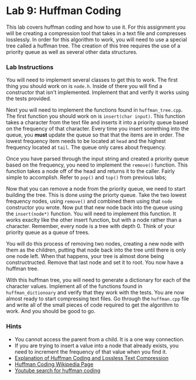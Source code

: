 # Lab 9: Huffman Coding #
This lab covers huffman coding and how to use it. For this assignment you will be creating a compression tool that takes in a text file and compresses losslessly. In order for this algorithm to work, you will need to use a special tree called a huffman tree. The creation of this tree requires the use of a priority queue as well as several other data structures.

### Lab Instructions ###
You will need to implement several classes to get this to work. The first thing you should work on is `node.h`. Inside of there you will find a constructor that isn't implemented. 
Implement that and verify it works using the tests provided.

Next you will need to implement the functions found in `huffman_tree.cpp`. The first function you should work on is `insert(char input)`. This function takes a character from the text file and inserts it into a priority queue based on the frequency of that character. Every time you insert something into the queue, you **must** update the queue so that that the items are in order. The lowest frequency item needs to be located at `head` and the highest frequency located at `tail`. The queue only cares about frequency.

Once you have parsed through the input string and created a priority queue based on the frequency, you need to implement the `remove()` function. This function takes a node off of the head and returns it to the caller. Fairly simple to accomplish. Refer to `pop()` and `top()` from previous labs;

Now that you can remove a node from the priority queue, we need to start building the tree. This is done *using* the priorty queue. Take the two lowest frequency nodes, using `remove()` and combined them using that `node` constructor you wrote. Now put that new node back into the queue using the `insert(node*)` function. You  will need to implement this function. It works exaclty like the other insert function, but with a node rather than a character. Remember, every node is a tree with depth 0. Think of your priority queue as a queue of trees.

You will do this process of removing two nodes, creating a new node with them as the children, putting that node back into the tree until there is only one node left. When that happens, your tree is almost done being constructructed. Remove that last node and set it to root. You now have a huffman tree.

With this huffman tree, you will need to generate a dictionary for each of the character values. Implement all of the functions found in `huffman_dictionoary` and verify that they work with the tests. You are now almost ready to start compressing text files. Go through the `huffman.cpp` file and write all of the small pieces of code required to get the algorithm to work. And you should be good to go. 
### Hints ###
* You cannot access the parent from a child. It is a one way connection.
* If you are trying to insert a value into a node that already exists, you need to increment the frequency of that value when you find it.
* [Explanation of Huffman Coding and Lossless Text Compression](https://www.youtube.com/watch?v=JsTptu56GM8)
* [Huffman Coding Wikipedia Page](https://en.wikipedia.org/wiki/Huffman_coding)
* [Youtube search for huffman coding](https://www.youtube.com/results?search_query=huffman+coding)